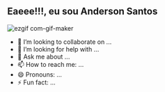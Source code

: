 ## Eaeee!!!, eu sou Anderson Santos
![ezgif com-gif-maker](https://user-images.githubusercontent.com/99498850/153687795-08170da3-aeef-4cfc-9137-a29fdf426f36.gif)
- 👯 I’m looking to collaborate on ...
- 🤔 I’m looking for help with ...
- 💬 Ask me about ...
- 📫 How to reach me: ...
- 😄 Pronouns: ...
- ⚡ Fun fact: ...
